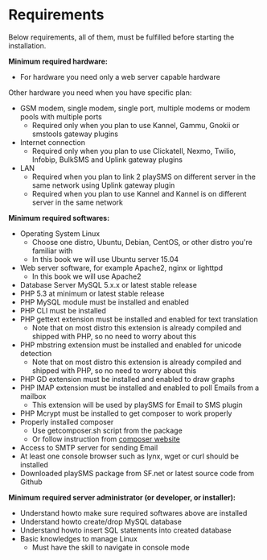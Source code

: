 Requirements
============

Below requirements, all of them, must be fulfilled before starting the installation.

**Minimum required hardware:**

* For hardware you need only a web server capable hardware

Other hardware you need when you have specific plan:

* GSM modem, single modem, single port, multiple modems or modem pools with multiple ports
  - Required only when you plan to use Kannel, Gammu, Gnokii or smstools gateway plugins
* Internet connection
  - Required only when you plan to use Clickatell, Nexmo, Twilio, Infobip, BulkSMS and Uplink gateway plugins
* LAN
  - Required when you plan to link 2 playSMS on different server in the same network using Uplink gateway plugin
  - Required when you plan to use Kannel and Kannel is on different server in the same network

**Minimum required softwares:**

* Operating System Linux
  - Choose one distro, Ubuntu, Debian, CentOS, or other distro you're familiar with
  - In this book we will use Ubuntu server 15.04
* Web server software, for example Apache2, nginx or lighttpd
  - In this book we will use Apache2
* Database Server MySQL 5.x.x or latest stable release
* PHP 5.3 at minimum or latest stable release
* PHP MySQL module must be installed and enabled
* PHP CLI must be installed
* PHP gettext extension must be installed and enabled for text translation
  - Note that on most distro this extension is already compiled and shipped with PHP, so no need to worry about this
* PHP mbstring extension must be installed and enabled for unicode detection
  - Note that on most distro this extension is already compiled and shipped with PHP, so no need to worry about this
* PHP GD extension must be installed and enabled to draw graphs
* PHP IMAP extension must be installed and enabled to poll Emails from a mailbox
  - This extension will be used by playSMS for Email to SMS plugin
* PHP Mcrypt must be installed to get composer to work properly
* Properly installed composer
  - Use getcomposer.sh script from the package
  - Or follow instruction from [composer website](https://getcomposer.org/download/)
* Access to SMTP server for sending Email
* At least one console browser such as lynx, wget or curl should be installed
* Downloaded playSMS package from SF.net or latest source code from Github

**Minimum required server administrator (or developer, or installer):**

* Understand howto make sure required softwares above are installed
* Understand howto create/drop MySQL database
* Understand howto insert SQL statements into created database
* Basic knowledges to manage Linux
  - Must have the skill to navigate in console mode
